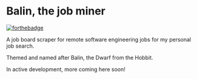 # Balin, the job miner
[![forthebadge](https://forthebadge.com/images/badges/made-with-ruby.svg)](https://forthebadge.com)

A job board scraper for remote software engineering jobs for my personal job search. 

Themed and named after Balin, the Dwarf from the Hobbit.

In active development, more coming here soon!